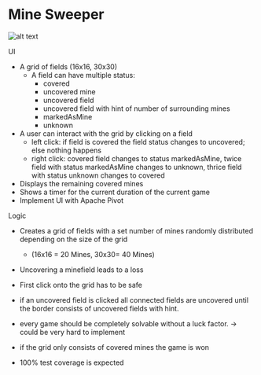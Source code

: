 # Mine Sweeper
![alt text](https://media.tenor.com/RA1wR8-1K-AAAAAM/corre-run.gif)

UI
- A grid of fields (16x16, 30x30)
  - A field can have multiple status:
    - covered
    - uncovered mine
    - uncovered field
    - uncovered field with hint of number of surrounding mines
    - markedAsMine
    - unknown
- A user can interact with the grid by clicking on a field
    - left click: if field is covered the field status changes to uncovered; else nothing happens
    - right click: covered field changes to status markedAsMine, twice field with status markedAsMine changes to unknown, thrice field with status unknown changes to covered
- Displays the remaining covered mines
- Shows a timer for the current duration of the current game
- Implement UI with Apache Pivot

Logic
- Creates a grid of fields with a set number of mines randomly distributed depending on the size of the grid
  -  (16x16 = 20 Mines, 30x30= 40 Mines)
- Uncovering a minefield leads to a loss
- First click onto the grid has to be safe
- if an uncovered field is clicked all connected fields are uncovered until the border consists of uncovered fields with hint.
- every game should be completely solvable without a luck factor. -> could be very hard to implement
- if the grid only consists of covered mines the game is won

- 100% test coverage is expected